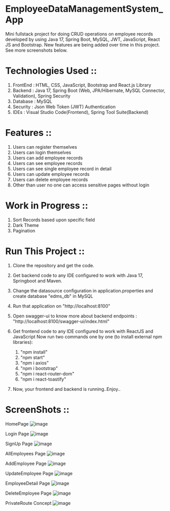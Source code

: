 # EmployeeDataManagementSystem_App
Mini fullstack project for doing CRUD operations on employee records developed by using Java 17, Spring Boot, MySQL, JWT, JavaScript, React JS and Bootstrap. 
New features are being added over time in this project. 
See more screenshots below.

# Technologies Used ::
1. FrontEnd : HTML, CSS, JavaScript, Bootstrap and React.js Library
2. Backend : Java 17, Spring Boot (Web, JPA/Hibernate, MySQL Connector, Validation), Spring Security
3. Database : MySQL
4. Security : Json Web Token (JWT) Authentication
5. IDEs : Visual Studio Code(Frontend), Spring Tool Suite(Backend)

# Features ::
1. Users can register themselves
2. Users can login themselves
3. Users can add employee records
4. Users can see employee records
5. Users can see single employee record in detail
6. Users can update employee records
7. Users can delete employee records
8. Other than user no one can access sensitive pages without login

# Work in Progress ::
1. Sort Records based upon specific field
2. Dark Theme 
3. Pagination

# Run This Project ::
1. Clone the repository and get the code.
2. Get backend code to any IDE configured to work with Java 17, Springboot and Maven.
3. Change the datasource configuration in application.properties and create database "edms_db" in MySQL
4. Run that application on "http://localhost:8100"
5. Open swagger-ui to know more about backend endpoints : "http://localhost:8100/swagger-ui/index.html"
6. Get frontend code to any IDE configured to work with ReactJS and JavaScript
Now run two commands one by one (to install external npm libraries): 
    1. "npm install" 
    2. "npm start"
    3. "npm i axios"
    4. "npm i bootstrap"
    5. "npm i react-router-dom"
    6. "npm i react-toastify"
  
7. Now, your frontend and backend is running..Enjoy..

# ScreenShots ::
HomePage
![image](https://user-images.githubusercontent.com/128603103/228172478-e49a31e0-5c65-4522-b590-80c4a44c0b2d.png)

Login Page
![image](https://user-images.githubusercontent.com/128603103/228172638-b949a906-8001-4e15-aed0-8135a865c6cf.png)

SignUp Page
![image](https://user-images.githubusercontent.com/128603103/228172837-1e04a3b6-871c-4363-9d9b-82c653833e78.png)

AllEmployees Page
![image](https://user-images.githubusercontent.com/128603103/228432304-85692341-df3f-415a-9933-2efee071e738.png)

AddEmployee Page
![image](https://user-images.githubusercontent.com/128603103/228432347-f6a57c10-3181-46cd-9560-2bf6436dad86.png)

UpdateEmployee Page
![image](https://user-images.githubusercontent.com/128603103/228432395-a7e4082b-0d6f-4407-9882-bb5b3bf0db79.png)

EmployeeDetail Page
![image](https://user-images.githubusercontent.com/128603103/228432437-4bd03a94-b410-49b6-9423-92cef1e5fc0b.png)

DeleteEmployee Page
![image](https://user-images.githubusercontent.com/128603103/228432597-804f2b6a-4a67-48bc-a5bc-e427b205a48b.png)

PrivateRoute Concept
![image](https://user-images.githubusercontent.com/128603103/228432646-459b887d-53de-4d4d-bd83-f7dc89456dd4.png)






